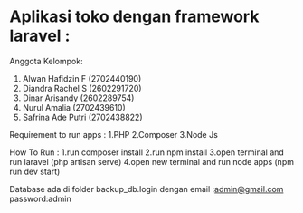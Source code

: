 # Aplikasi toko dengan framework laravel :
 Anggota Kelompok:
1. Alwan Hafidzin F (2702440190)
2. Diandra Rachel S (2602291720)
3. Dinar Arisandy (2602289754)
4. Nurul Amalia (2702439610)
5. Safrina Ade Putri (2702438822)

Requirement to run apps : 
1.PHP
2.Composer
3.Node Js

How To Run :
1.run composer install 
2.run npm install
3.open terminal and run laravel (php artisan serve)
4.open new terminal and run node apps (npm run dev start)

Database ada di folder backup_db.login dengan email :admin@gmail.com password:admin
